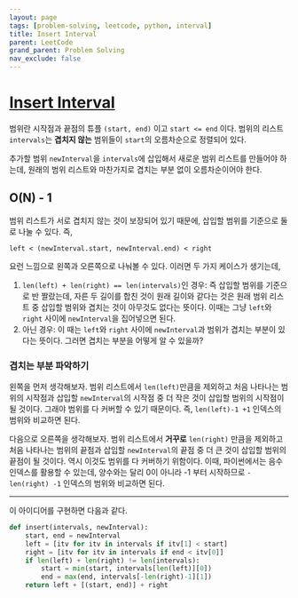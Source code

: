 ```yaml
---
layout: page
tags: [problem-solving, leetcode, python, interval]
title: Insert Interval
parent: LeetCode
grand_parent: Problem Solving
nav_exclude: false
---
```


# [Insert Interval](https://leetcode.com/problems/insert-interval/)

 범위란 시작점과 끝점의 튜플 `(start, end)` 이고 `start <= end`
 이다. 범위의 리스트 `intervals`는 **겹치지 않는** 범위들이 `start`의
 오름차순으로 정렬되어 있다.

 추가할 범위 `newInterval`을 `intervals`에 삽입해서 새로운 범위
 리스트를 만들어야 하는데, 원래의 범위 리스트와 마찬가지로 겹치는 부분
 없이 오름차순이어야 한다.

## O(N) - 1

 범위 리스트가 서로 겹치지 않는 것이 보장되어 있기 때문에, 삽입할
 범위를 기준으로 둘로 나눌 수 있다. 즉,

```
left < (newInterval.start, newInterval.end) < right
```

 요런 느낌으로 왼쪽과 오른쪽으로 나눠볼 수 있다. 이러면 두 가지
 케이스가 생기는데,

 1. `len(left) + len(right) == len(intervals)`인 경우: 즉 삽입할
    범위를 기준으로 반 짤랐는데, 자른 두 길이를 합친 것이 원래 길이와
    같다는 것은 원래 범위 리스트 중 삽입할 범위와 겹치는 것이 아무것도
    없다는 뜻이다. 이때는 그냥 `left`와 `right` 사이에 `newInterval`을
    집어넣으면 된다.
 2. 아닌 경우: 이 때는 `left`와 `right` 사이에 `newInterval`과 범위가
    겹치는 부분이 있다는 뜻이다. 그러면 겹치는 부분을 어떻게 알 수
    있을까?

### 겹치는 부분 파악하기

 왼쪽을 먼저 생각해보자. 범위 리스트에서 `len(left)`만큼을 제외하고
 처음 나타나는 범위의 시작점과 삽입할 `newInterval`의 시작점 중 더
 작은 것이 삽입할 범위의 시작점이 될 것이다. 그래야 범위를 다 커버할
 수 있기 때문이다. 즉, `len(left)-1 +1` 인덱스의 범위와 비교하면
 된다.

 다음으로 오른쪽을 생각해보자. 범위 리스트에서 **거꾸로** `len(right)`
 만큼을 제외하고 처음 나타나는 범위의 끝점과 삽입할 `newInterval`의
 끝점 중 더 큰 것이 삽입할 범위의 끝점이 될 것이다. 역시 이것도 범위를
 다 커버하기 위함이다. 이때, 파이썬에서는 음수 인덱스를 활용할 수
 있는데, 양수와는 달리 0이 아니라 -1 부터 시작하므로 `-len(right) -1`
 인덱스의 범위와 비교하면 된다.

---

 이 아이디어를 구현하면 다음과 같다.

```python
def insert(intervals, newInterval):
    start, end = newInterval
    left = [itv for itv in intervals if itv[1] < start]
    right = [itv for itv in intervals if end < itv[0]]
    if len(left) + len(right) != len(intervals):
        start = min(start, intervals[len(left)][0])
        end = max(end, intervals[-len(right)-1][1])
    return left + [(start, end)] + right
```
